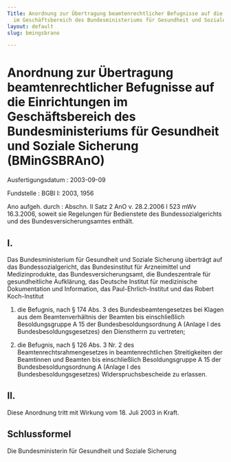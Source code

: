 ```yaml
---
Title: Anordnung zur Übertragung beamtenrechtlicher Befugnisse auf die Einrichtungen
  im Geschäftsbereich des Bundesministeriums für Gesundheit und Soziale Sicherung
layout: default
slug: bmingsbrano

---
```


# Anordnung zur Übertragung beamtenrechtlicher Befugnisse auf die Einrichtungen im Geschäftsbereich des Bundesministeriums für Gesundheit und Soziale Sicherung (BMinGSBRAnO)

Ausfertigungsdatum
:   2003-09-09

Fundstelle
:   BGBl I: 2003, 1956

Ano aufgeh. durch
:   Abschn. II Satz 2 AnO v. 28.2.2006 I 523 mWv 16.3.2006, soweit sie Regelungen für Bedienstete des Bundessozialgerichts und des Bundesversicherungsamtes enthält.


## I.

Das Bundesministerium für Gesundheit und Soziale Sicherung überträgt
auf
das Bundessozialgericht,
das Bundesinstitut für Arzneimittel und Medizinprodukte,
das Bundesversicherungsamt,
die Bundeszentrale für gesundheitliche Aufklärung,
das Deutsche Institut für medizinische Dokumentation und Information,
das Paul-Ehrlich-Institut und
das Robert Koch-Institut

1.  die Befugnis, nach § 174 Abs. 3 des Bundesbeamtengesetzes bei Klagen
    aus dem Beamtenverhältnis der Beamten bis einschließlich
    Besoldungsgruppe A 15 der Bundesbesoldungsordnung A (Anlage I des
    Bundesbesoldungsgesetzes) den Dienstherrn zu vertreten;


2.  die Befugnis, nach § 126 Abs. 3 Nr. 2 des Beamtenrechtsrahmengesetzes
    in beamtenrechtlichen Streitigkeiten der Beamtinnen und Beamten bis
    einschließlich Besoldungsgruppe A 15 der Bundesbesoldungsordnung A
    (Anlage I des Bundesbesoldungsgesetzes) Widerspruchsbescheide zu
    erlassen.





## II.

Diese Anordnung tritt mit Wirkung vom 18. Juli 2003 in Kraft.


## Schlussformel

Die Bundesministerin für Gesundheit und Soziale Sicherung

